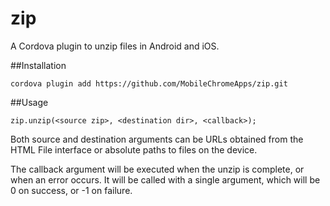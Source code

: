 zip
===================

A Cordova plugin to unzip files in Android and iOS.

##Installation

    cordova plugin add https://github.com/MobileChromeApps/zip.git

##Usage

    zip.unzip(<source zip>, <destination dir>, <callback>);

Both source and destination arguments can be URLs obtained from the HTML File
interface or absolute paths to files on the device.

The callback argument will be executed when the unzip is complete, or when an
error occurs. It will be called with a single argument, which will be 0 on
success, or -1 on failure.
